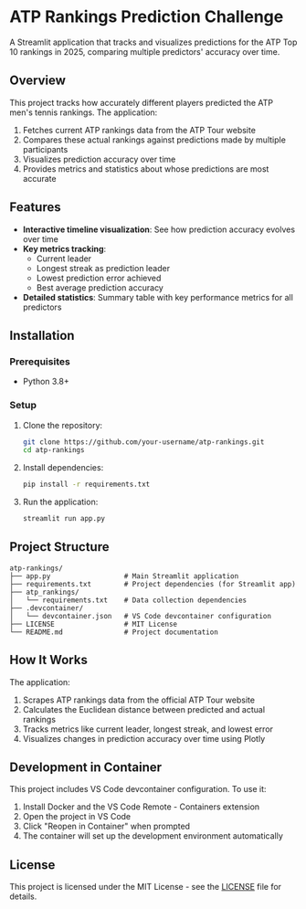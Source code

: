 # ATP Rankings Prediction Challenge

A Streamlit application that tracks and visualizes predictions for the ATP Top 10 rankings in 2025, comparing multiple predictors' accuracy over time.

## Overview

This project tracks how accurately different players predicted the ATP men's tennis rankings. The application:

1. Fetches current ATP rankings data from the ATP Tour website
2. Compares these actual rankings against predictions made by multiple participants
3. Visualizes prediction accuracy over time
4. Provides metrics and statistics about whose predictions are most accurate

## Features

- **Interactive timeline visualization**: See how prediction accuracy evolves over time
- **Key metrics tracking**:
  - Current leader
  - Longest streak as prediction leader
  - Lowest prediction error achieved
  - Best average prediction accuracy
- **Detailed statistics**: Summary table with key performance metrics for all predictors

## Installation

### Prerequisites
- Python 3.8+

### Setup

1. Clone the repository:
   ```bash
   git clone https://github.com/your-username/atp-rankings.git
   cd atp-rankings
   ```

2. Install dependencies:
   ```bash
   pip install -r requirements.txt
   ```

3. Run the application:
   ```bash
   streamlit run app.py
   ```

## Project Structure

```
atp-rankings/
├── app.py                  # Main Streamlit application
├── requirements.txt        # Project dependencies (for Streamlit app)
├── atp_rankings/
│   └── requirements.txt    # Data collection dependencies
├── .devcontainer/
│   └── devcontainer.json   # VS Code devcontainer configuration
├── LICENSE                 # MIT License
└── README.md               # Project documentation
```

## How It Works

The application:
1. Scrapes ATP rankings data from the official ATP Tour website
2. Calculates the Euclidean distance between predicted and actual rankings
3. Tracks metrics like current leader, longest streak, and lowest error
4. Visualizes changes in prediction accuracy over time using Plotly

## Development in Container

This project includes VS Code devcontainer configuration. To use it:

1. Install Docker and the VS Code Remote - Containers extension
2. Open the project in VS Code
3. Click "Reopen in Container" when prompted
4. The container will set up the development environment automatically

## License

This project is licensed under the MIT License - see the [LICENSE](LICENSE) file for details.